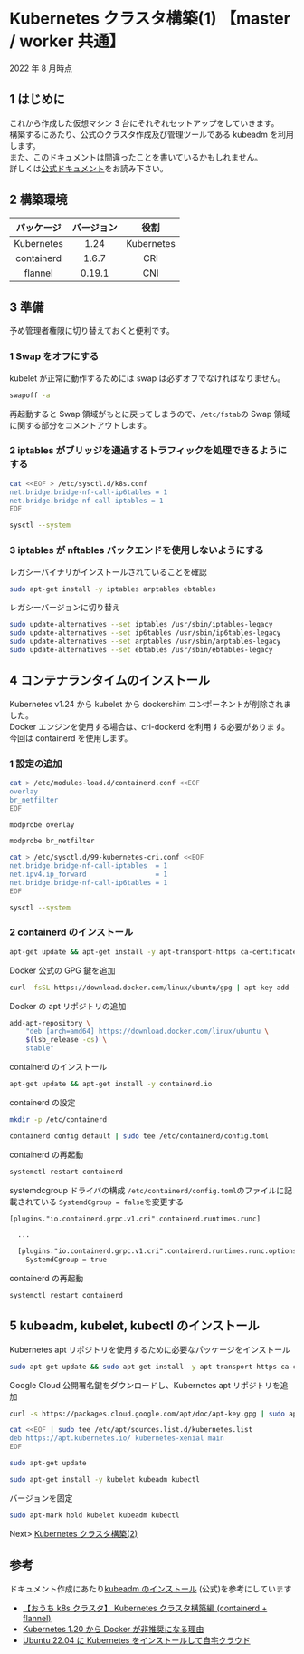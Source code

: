 # Kubernetes クラスタ構築(1) 【master / worker 共通】

2022 年 8 月時点

## 1 はじめに

これから作成した仮想マシン 3 台にそれぞれセットアップをしていきます。  
構築するにあたり、公式のクラスタ作成及び管理ツールである kubeadm を利用します。  
また、このドキュメントは間違ったことを書いているかもしれません。  
詳しくは[公式ドキュメント](https://kubernetes.io/ja/docs/setup/production-environment/tools/kubeadm/install-kubeadm/)をお読み下さい。

## 2 構築環境

| パッケージ | バージョン |    役割    |
| :--------: | :--------: | :--------: |
| Kubernetes |    1.24    | Kubernetes |
| containerd |   1.6.7    |    CRI     |
|  flannel   |   0.19.1   |    CNI     |

## 3 準備

予め管理者権限に切り替えておくと便利です。

### 1 Swap をオフにする

kubelet が正常に動作するためには swap は必ずオフでなければなりません。

```bash
swapoff -a
```

再起動すると Swap 領域がもとに戻ってしまうので、`/etc/fstab`の Swap 領域に関する部分をコメントアウトします。

### 2 iptables がブリッジを通過するトラフィックを処理できるようにする

```bash
cat <<EOF > /etc/sysctl.d/k8s.conf
net.bridge.bridge-nf-call-ip6tables = 1
net.bridge.bridge-nf-call-iptables = 1
EOF
```

```bash
sysctl --system
```

### 3 iptables が nftables バックエンドを使用しないようにする

レガシーバイナリがインストールされていることを確認

```bash
sudo apt-get install -y iptables arptables ebtables
```

レガシーバージョンに切り替え

```bash
sudo update-alternatives --set iptables /usr/sbin/iptables-legacy
sudo update-alternatives --set ip6tables /usr/sbin/ip6tables-legacy
sudo update-alternatives --set arptables /usr/sbin/arptables-legacy
sudo update-alternatives --set ebtables /usr/sbin/ebtables-legacy
```

## 4 コンテナランタイムのインストール

Kubernetes v1.24 から kubelet から dockershim コンポーネントが削除されました。  
Docker エンジンを使用する場合は、cri-dockerd を利用する必要があります。  
今回は containerd を使用します。

### 1 設定の追加

```bash
cat > /etc/modules-load.d/containerd.conf <<EOF
overlay
br_netfilter
EOF
```

```bash
modprobe overlay
```

```bash
modprobe br_netfilter
```

```bash
cat > /etc/sysctl.d/99-kubernetes-cri.conf <<EOF
net.bridge.bridge-nf-call-iptables  = 1
net.ipv4.ip_forward                 = 1
net.bridge.bridge-nf-call-ip6tables = 1
EOF
```

```bash
sysctl --system
```

### 2 containerd のインストール

```bash
apt-get update && apt-get install -y apt-transport-https ca-certificates curl software-properties-common
```

Docker 公式の GPG 鍵を追加

```bash
curl -fsSL https://download.docker.com/linux/ubuntu/gpg | apt-key add -
```

Docker の apt リポジトリの追加

```bash
add-apt-repository \
    "deb [arch=amd64] https://download.docker.com/linux/ubuntu \
    $(lsb_release -cs) \
    stable"
```

containerd のインストール

```bash
apt-get update && apt-get install -y containerd.io
```

containerd の設定

```bash
mkdir -p /etc/containerd
```

```bash
containerd config default | sudo tee /etc/containerd/config.toml
```

containerd の再起動

```bash
systemctl restart containerd
```

systemdcgroup ドライバの構成
`/etc/containerd/config.toml`のファイルに記載されている
`SystemdCgroup = false`を変更する

```txt
[plugins."io.containerd.grpc.v1.cri".containerd.runtimes.runc]

  ...

  [plugins."io.containerd.grpc.v1.cri".containerd.runtimes.runc.options]
    SystemdCgroup = true
```

containerd の再起動

```bash
systemctl restart containerd
```

## 5 kubeadm, kubelet, kubectl のインストール

Kubernetes apt リポジトリを使用するために必要なパッケージをインストール

```bash
sudo apt-get update && sudo apt-get install -y apt-transport-https ca-certificates curl
```

Google Cloud 公開署名鍵をダウンロードし、Kubernetes apt リポジトリを追加

```bash
curl -s https://packages.cloud.google.com/apt/doc/apt-key.gpg | sudo apt-key add -
```

```bash
cat <<EOF | sudo tee /etc/apt/sources.list.d/kubernetes.list
deb https://apt.kubernetes.io/ kubernetes-xenial main
EOF
```

```bash
sudo apt-get update
```

```bash
sudo apt-get install -y kubelet kubeadm kubectl
```

バージョンを固定

```bash
sudo apt-mark hold kubelet kubeadm kubectl
```

Next> [Kubernetes クラスタ構築(2)](./setup-k8s-master.md)

## 参考

ドキュメント作成にあたり[kubeadm のインストール](https://kubernetes.io/ja/docs/setup/production-environment/tools/kubeadm/install-kubeadm/) (公式)を参考にしています

- [【おうち k8s クラスタ】 Kubernetes クラスタ構築編 (containerd + flannel)](https://4mo.co/k8s-setup-home-cluster/)
- [Kubernetes 1.20 から Docker が非推奨になる理由](https://blog.inductor.me/entry/2020/12/03/061329)
- [Ubuntu 22.04 に Kubernetes をインストールして自宅クラウド](https://rabbit-note.com/2022/08/09/build-kubernetes-home-cluster/)
